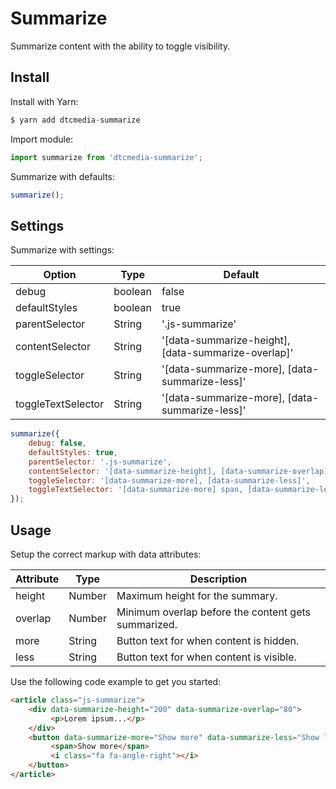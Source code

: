 # Summarize
Summarize content with the ability to toggle visibility.

## Install
Install with Yarn:
```javascript
$ yarn add dtcmedia-summarize
```

Import module:
```javascript
import summarize from 'dtcmedia-summarize';
```

Summarize with defaults:
```javascript
summarize();
```

## Settings
Summarize with settings:

Option | Type | Default
------ | ---- | -------
debug | boolean | false
defaultStyles |  boolean | true
parentSelector |  String | '.js-summarize'
contentSelector |  String | '[data-summarize-height], [data-summarize-overlap]'
toggleSelector |  String | '[data-summarize-more], [data-summarize-less]'
toggleTextSelector |  String | '[data-summarize-more], [data-summarize-less]'

```javascript
summarize({
    debug: false,
    defaultStyles: true,
    parentSelector: '.js-summarize',
    contentSelector: '[data-summarize-height], [data-summarize-overlap]',
    toggleSelector: '[data-summarize-more], [data-summarize-less]',
    toggleTextSelector: '[data-summarize-more] span, [data-summarize-less] span'
});
```

## Usage
Setup the correct markup with data attributes:

Attribute | Type | Description
--------- | ---- | -----------
height | Number | Maximum height for the summary.
overlap |  Number | Minimum overlap before the content gets summarized.
more |  String | Button text for when content is hidden.
less |  String | Button text for when content is visible.

Use the following code example to get you started:
```html
<article class="js-summarize">
    <div data-summarize-height="200" data-summarize-overlap="80">
         <p>Lorem ipsum...</p>
    </div>
    <button data-summarize-more="Show more" data-summarize-less="Show less">
         <span>Show more</span>
         <i class="fa fa-angle-right"></i>
    </button>
</article>
```
